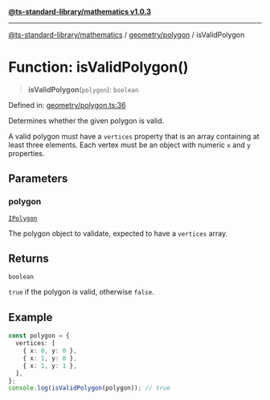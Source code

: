 [**@ts-standard-library/mathematics v1.0.3**](../../../README.md)

***

[@ts-standard-library/mathematics](../../../README.md) / [geometry/polygon](../README.md) / isValidPolygon

# Function: isValidPolygon()

> **isValidPolygon**(`polygon`): `boolean`

Defined in: [geometry/polygon.ts:36](https://github.com/gabaudette/ts-stdlib/blob/be448e6a9d9c20c6c2f27f6550ce4e65fc8c9b89/packages/mathematics/src/geometry/polygon.ts#L36)

Determines whether the given polygon is valid.

A valid polygon must have a `vertices` property that is an array containing at least three elements.
Each vertex must be an object with numeric `x` and `y` properties.

## Parameters

### polygon

[`IPolygon`](../interfaces/IPolygon.md)

The polygon object to validate, expected to have a `vertices` array.

## Returns

`boolean`

`true` if the polygon is valid, otherwise `false`.

## Example

```typescript
const polygon = {
  vertices: [
    { x: 0, y: 0 },
    { x: 1, y: 0 },
    { x: 1, y: 1 },
  ],
};
console.log(isValidPolygon(polygon)); // true
```
